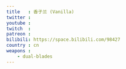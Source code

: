 ```yaml
---
title   : 香子兰 (Vanilla)
twitter :
youtube :
twitch  :
patreon :
bilibili: https://space.bilibili.com/98427
country : cn
weapons :
    - dual-blades
---
```

